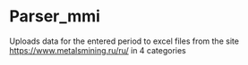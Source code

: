 # Parser_mmi
Uploads data for the entered period to excel files from the site https://www.metalsmining.ru/ru/ in 4 categories
